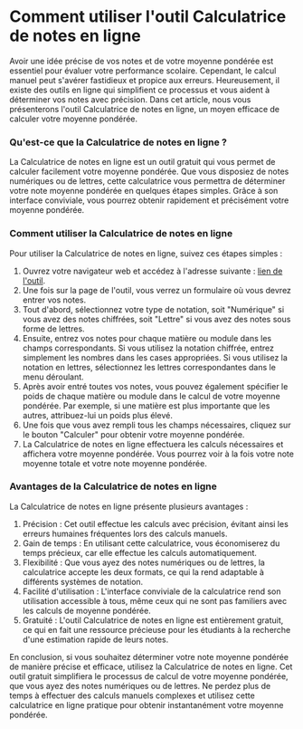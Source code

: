 Comment utiliser l'outil Calculatrice de notes en ligne
=======================================================

Avoir une idée précise de vos notes et de votre moyenne pondérée est essentiel pour évaluer votre performance scolaire. Cependant, le calcul manuel peut s'avérer fastidieux et propice aux erreurs. Heureusement, il existe des outils en ligne qui simplifient ce processus et vous aident à déterminer vos notes avec précision. Dans cet article, nous vous présenterons l'outil Calculatrice de notes en ligne, un moyen efficace de calculer votre moyenne pondérée.

###  Qu'est-ce que la Calculatrice de notes en ligne ?

La Calculatrice de notes en ligne est un outil gratuit qui vous permet de calculer facilement votre moyenne pondérée. Que vous disposiez de notes numériques ou de lettres, cette calculatrice vous permettra de déterminer votre note moyenne pondérée en quelques étapes simples. Grâce à son interface conviviale, vous pourrez obtenir rapidement et précisément votre moyenne pondérée.

### Comment utiliser la Calculatrice de notes en ligne

Pour utiliser la Calculatrice de notes en ligne, suivez ces étapes simples :

1. Ouvrez votre navigateur web et accédez à l'adresse suivante : [lien de l'outil](https://www.onlinecalculatorsfree.com/fr/tools/grade-calculator.html).
2. Une fois sur la page de l'outil, vous verrez un formulaire où vous devrez entrer vos notes.
3. Tout d'abord, sélectionnez votre type de notation, soit "Numérique" si vous avez des notes chiffrées, soit "Lettre" si vous avez des notes sous forme de lettres.
4. Ensuite, entrez vos notes pour chaque matière ou module dans les champs correspondants. Si vous utilisez la notation chiffrée, entrez simplement les nombres dans les cases appropriées. Si vous utilisez la notation en lettres, sélectionnez les lettres correspondantes dans le menu déroulant.
5. Après avoir entré toutes vos notes, vous pouvez également spécifier le poids de chaque matière ou module dans le calcul de votre moyenne pondérée. Par exemple, si une matière est plus importante que les autres, attribuez-lui un poids plus élevé.
6. Une fois que vous avez rempli tous les champs nécessaires, cliquez sur le bouton "Calculer" pour obtenir votre moyenne pondérée.
7. La Calculatrice de notes en ligne effectuera les calculs nécessaires et affichera votre moyenne pondérée. Vous pourrez voir à la fois votre note moyenne totale et votre note moyenne pondérée.

### Avantages de la Calculatrice de notes en ligne

La Calculatrice de notes en ligne présente plusieurs avantages :

1. Précision : Cet outil effectue les calculs avec précision, évitant ainsi les erreurs humaines fréquentes lors des calculs manuels.
2. Gain de temps : En utilisant cette calculatrice, vous économiserez du temps précieux, car elle effectue les calculs automatiquement.
3. Flexibilité : Que vous ayez des notes numériques ou de lettres, la calculatrice accepte les deux formats, ce qui la rend adaptable à différents systèmes de notation.
4. Facilité d'utilisation : L'interface conviviale de la calculatrice rend son utilisation accessible à tous, même ceux qui ne sont pas familiers avec les calculs de moyenne pondérée.
5. Gratuité : L'outil Calculatrice de notes en ligne est entièrement gratuit, ce qui en fait une ressource précieuse pour les étudiants à la recherche d'une estimation rapide de leurs notes.

En conclusion, si vous souhaitez déterminer votre note moyenne pondérée de manière précise et efficace, utilisez la Calculatrice de notes en ligne. Cet outil gratuit simplifiera le processus de calcul de votre moyenne pondérée, que vous ayez des notes numériques ou de lettres. Ne perdez plus de temps à effectuer des calculs manuels complexes et utilisez cette calculatrice en ligne pratique pour obtenir instantanément votre moyenne pondérée.